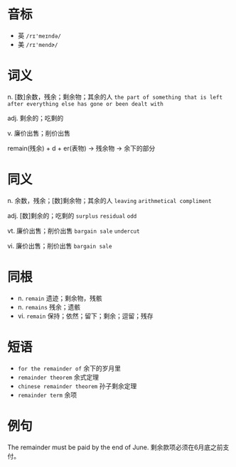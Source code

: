 # 音标

- 英 `/rɪ'meɪndə/`
- 美 `/rɪ'mendɚ/`

# 词义

n. [数]余数，残余；剩余物；其余的人
`the part of something that is left after everything else has gone or been dealt with`

adj. 剩余的；吃剩的


v. 廉价出售；削价出售




remain(残余) + d + er(表物) → 残余物 → 余下的部分

# 同义

n. 余数，残余；[数]剩余物；其余的人
`leaving` `arithmetical compliment`

adj. [数]剩余的；吃剩的
`surplus` `residual` `odd`

vt. 廉价出售；削价出售
`bargain sale` `undercut`

vi. 廉价出售；削价出售
`bargain sale`

# 同根

- n. `remain` 遗迹；剩余物，残骸
- n. `remains` 残余；遗骸
- vi. `remain` 保持；依然；留下；剩余；逗留；残存

# 短语

- `for the remainder of` 余下的岁月里
- `remainder theorem` 余式定理
- `chinese remainder theorem` 孙子剩余定理
- `remainder term` 余项

# 例句

The remainder must be paid by the end of June.
剩余款项必须在6月底之前支付。


